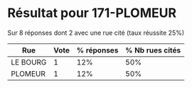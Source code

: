 # Résultat pour 171-PLOMEUR

Sur 8 réponses dont 2 avec une rue cité (taux réussite 25%)

| Rue | Vote | % réponses | % Nb rues cités|
|-----|------|------------|----------------|
| LE BOURG | 1 | 12% | 50%|
| PLOMEUR | 1 | 12% | 50%|
